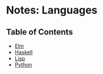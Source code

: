 # Notes: Languages

## Table of Contents
* [Elm](./elm)
* [Haskell](./haskell)
* [Lisp](./lisp)
* [Python](./python)

